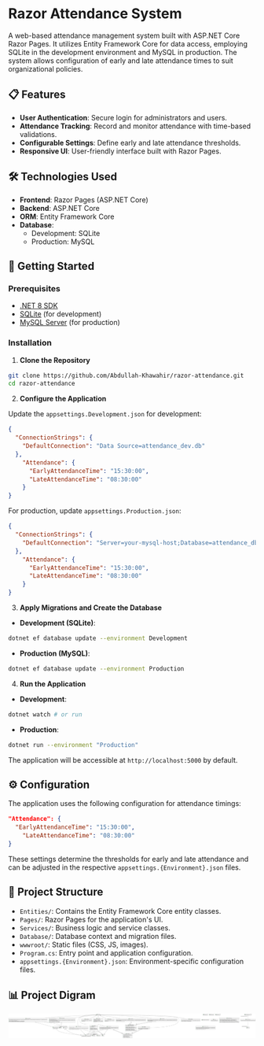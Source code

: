 # Razor Attendance System

A web-based attendance management system built with ASP.NET Core Razor Pages. It utilizes Entity Framework Core for data access, employing SQLite in the development environment and MySQL in production. The system allows configuration of early and late attendance times to suit organizational policies.

## 📋 Features

- **User Authentication**: Secure login for administrators and users.
- **Attendance Tracking**: Record and monitor attendance with time-based validations.
- **Configurable Settings**: Define early and late attendance thresholds.
- **Responsive UI**: User-friendly interface built with Razor Pages.

## 🛠️ Technologies Used

- **Frontend**: Razor Pages (ASP.NET Core)
- **Backend**: ASP.NET Core
- **ORM**: Entity Framework Core
- **Database**:
  - Development: SQLite
  - Production: MySQL

## 🚀 Getting Started

### Prerequisites

- [.NET 8 SDK](https://dotnet.microsoft.com/en-us/download)
- [SQLite](https://www.sqlite.org/download.html) (for development)
- [MySQL Server](https://dev.mysql.com/downloads/mysql/) (for production)

### Installation

1. **Clone the Repository**

```bash
git clone https://github.com/Abdullah-Khawahir/razor-attendance.git
cd razor-attendance
```

2. **Configure the Application**

Update the `appsettings.Development.json` for development:

```json
{
  "ConnectionStrings": {
    "DefaultConnection": "Data Source=attendance_dev.db"
  },
    "Attendance": {
      "EarlyAttendanceTime": "15:30:00",
      "LateAttendanceTime": "08:30:00"
    }
}
```

For production, update `appsettings.Production.json`:

```json
{
  "ConnectionStrings": {
    "DefaultConnection": "Server=your-mysql-host;Database=attendance_db;User=youruser;Password=yourpassword;"
  },
    "Attendance": {
      "EarlyAttendanceTime": "15:30:00",
      "LateAttendanceTime": "08:30:00"
    }
}
```

3. **Apply Migrations and Create the Database**

- **Development (SQLite)**:

```bash
dotnet ef database update --environment Development
```

- **Production (MySQL)**:

```bash
dotnet ef database update --environment Production
```

4. **Run the Application**

- **Development**:

```bash
dotnet watch # or run
```

- **Production**:

```bash
dotnet run --environment "Production"
```

The application will be accessible at `http://localhost:5000` by default.

## ⚙️ Configuration

The application uses the following configuration for attendance timings:

```json
"Attendance": {
  "EarlyAttendanceTime": "15:30:00",
    "LateAttendanceTime": "08:30:00"
}
```

These settings determine the thresholds for early and late attendance and can be adjusted in the respective `appsettings.{Environment}.json` files.

## 📁 Project Structure

- `Entities/`: Contains the Entity Framework Core entity classes.
- `Pages/`: Razor Pages for the application's UI.
- `Services/`: Business logic and service classes.
- `Database/`: Database context and migration files.
- `wwwroot/`: Static files (CSS, JS, images).
- `Program.cs`: Entry point and application configuration.
- `appsettings.{Environment}.json`: Environment-specific configuration files.

## 📊 Project Digram

![Project UML svg](./uml.svg)
